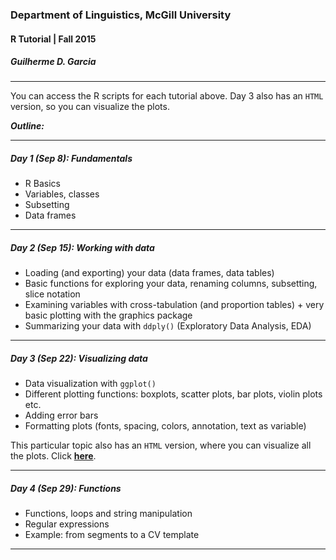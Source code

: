### Department of Linguistics, McGill University
#### R Tutorial | Fall 2015
##### Guilherme D. Garcia

---

You can access the R scripts for each tutorial above. Day 3 also has an ```HTML``` version, so you can visualize the plots.

***Outline:***

---

##### Day 1 (Sep 8): Fundamentals

- R Basics
- Variables, classes
- Subsetting
- Data frames

---

##### Day 2 (Sep 15): Working with data

- Loading (and exporting) your data (data frames, data tables)
- Basic functions for exploring your data, renaming columns, subsetting, slice notation
- Examining variables with cross-tabulation (and proportion tables) + very basic plotting with the graphics package
- Summarizing your data with ```ddply()``` (Exploratory Data Analysis, EDA)

---

##### Day 3 (Sep 22): Visualizing data

- Data visualization with ```ggplot()```
- Different plotting functions: boxplots, scatter plots, bar plots, violin plots etc.
- Adding error bars
- Formatting plots (fonts, spacing, colors, annotation, text as variable)

This particular topic also has an ```HTML``` version, where you can visualize all the plots. Click [**here**](http://guilhermegarcia.github.io/resources/intro_to_r/intro_to_ggplot2.html).

---

##### Day 4 (Sep 29): Functions

- Functions, loops and string manipulation
- Regular expressions
- Example: from segments to a CV template

---
